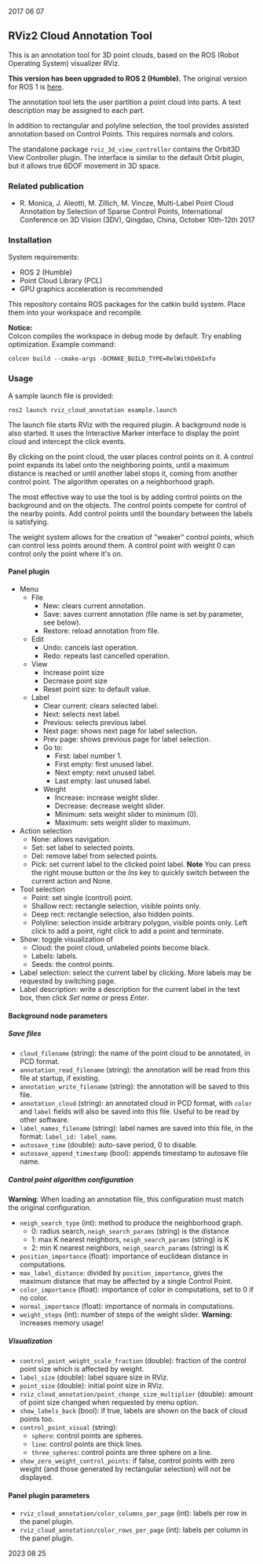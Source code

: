 2017 06 07

RViz2 Cloud Annotation Tool
---------------------------

This is an annotation tool for 3D point clouds, based on the ROS (Robot Operating System) visualizer RViz.

**This version has been upgraded to ROS 2 (Humble).** The original version for ROS 1 is [here](https://github.com/RMonica/rviz_cloud_annotation).

The annotation tool lets the user partition a point cloud into parts. A text description may be assigned to each part.

In addition to rectangular and polyline selection, the tool provides assisted annotation based on Control Points. This requires normals and colors.

The standalone package `rviz_3d_view_controller` contains the Orbit3D View Controller plugin. The interface is similar to the default Orbit plugin, but it allows true 6DOF movement in 3D space.

### Related publication

- R. Monica, J. Aleotti, M. Zillich, M. Vincze, Multi-Label Point Cloud Annotation by Selection of Sparse Control Points, International Conference on 3D Vision (3DV), Qingdao, China, October 10th-12th 2017

### Installation

System requirements:

- ROS 2 (Humble)
- Point Cloud Library (PCL)
- GPU graphics acceleration is recommended

This repository contains ROS packages for the catkin build system. Place them into your workspace and recompile.

**Notice:**  
Colcon compiles the workspace in debug mode by default. Try enabling optimization. Example command:

`colcon build --cmake-args -DCMAKE_BUILD_TYPE=RelWithDebInfo`

### Usage

A sample launch file is provided:

`ros2 launch rviz_cloud_annotation example.launch`

The launch file starts RViz with the required plugin. A background node is also started. It uses the Interactive Marker interface to display the point cloud and intercept the click events.

By clicking on the point cloud, the user places control points on it.
A control point expands its label onto the neighboring points, until a maximum distance is reached or until another label stops it, coming from another control point.
The algorithm operates on a neighborhood graph.

The most effective way to use the tool is by adding control points on the background and on the objects. The control points compete for control of the nearby points. Add control points until the boundary between the labels is satisfying.

The weight system allows for the creation of "weaker" control points, which can control less points around them. A control point with weight 0 can control only the point where it's on.

#### Panel plugin

- Menu
    - File
        - New: clears current annotation.
        - Save: saves current annotation (file name is set by parameter, see below).
        - Restore: reload annotation from file.
    - Edit
        - Undo: cancels last operation.
        - Redo: repeats last cancelled operation.
    - View
        - Increase point size
        - Decrease point size
        - Reset point size: to default value.
    - Label
        - Clear current: clears selected label.
        - Next: selects next label.
        - Previous: selects previous label.
        - Next page: shows next page for label selection.
        - Prev page: shows previous page for label selection.
        - Go to:
            - First: label number 1.
            - First empty: first unused label.
            - Next empty: next unused label.
            - Last empty: last unused label.
        - Weight
            - Increase: increase weight slider.
            - Decrease: decrease weight slider.
            - Minimum: sets weight slider to minimum (0).
            - Maximum: sets weight slider to maximum.
- Action selection
    - None: allows navigation.
    - Set: set label to selected points.
    - Del: remove label from selected points.
    - Pick: set current label to the clicked point label.
    **Note** You can press the right mouse button or the _Ins_ key to quickly switch between the current action and None.
- Tool selection
    - Point: set single (control) point.
    - Shallow rect: rectangle selection, visible points only.
    - Deep rect: rectangle selection, also hidden points.
    - Polyline: selection inside arbitrary polygon, visible points only.
        Left click to add a point, right click to add a point and terminate.
- Show: toggle visualization of
    - Cloud: the point cloud, unlabeled points become black.
    - Labels: labels.
    - Seeds: the control points.
- Label selection: select the current label by clicking. More labels may be requested by switching page.
- Label description: write a description for the current label in the text box, then click _Set name_ or press _Enter_.

#### Background node parameters

##### Save files  
- `cloud_filename` (string): the name of the point cloud to be annotated, in PCD format.
- `annotation_read_filename` (string): the annotation will be read from this file at startup, if existing.
- `annotation_write_filename` (string): the annotation will be saved to this file.
- `annotation_cloud` (string): an annotated cloud in PCD format, with `color` and `label` fields will also be saved into this file. Useful to be read by other software.
- `label_names_filename` (string): label names are saved into this file, in the format: `label_id: label_name`.
- `autosave_time` (double): auto-save period, 0 to disable.
- `autosave_append_timestamp` (bool): appends timestamp to autosave file name.

##### Control point algorithm configuration

**Warning**: When loading an annotation file, this configuration must match the original configuration.

- `neigh_search_type` (int): method to produce the neighborhood graph.
    - 0: radius search, `neigh_search_params` (string) is the distance
    - 1: max K nearest neighbors, `neigh_search_params` (string) is K
    - 2: min K nearest neighbors, `neigh_search_params` (string) is K
- `position_importance` (float): importance of euclidean distance in computations.
- `max_label_distance`: divided by `position_importance`, gives the maximum distance that may be affected by a single Control Point.
- `color_importance` (float): importance of color in computations, set to 0 if no color.
- `normal_importance` (float): importance of normals in computations.
- `weight_steps` (int): number of steps of the weight slider. **Warning:** increases memory usage!

##### Visualization  
- `control_point_weight_scale_fraction` (double): fraction of the control point size which is affected by weight.
- `label_size` (double): label square size in RViz.
- `point_size` (double): initial point size in RViz.
- `rviz_cloud_annotation/point_change_size_multiplier` (double): amount of point size changed when requested by menu option.
- `show_labels_back` (bool): if true, labels are shown on the back of cloud points too.
- `control_point_visual` (string):
    - `sphere`: control points are spheres.
    - `line`: control points are thick lines.
    - `three_spheres`: control points are three sphere on a line.
- `show_zero_weight_control_points`: if false, control points with zero weight (and those generated by rectangular selection) will not be displayed.

#### Panel plugin parameters

- `rviz_cloud_annotation/color_columns_per_page` (int): labels per row in the panel plugin.
- `rviz_cloud_annotation/color_rows_per_page` (int): labels per column in the panel plugin.

2023 08 25
